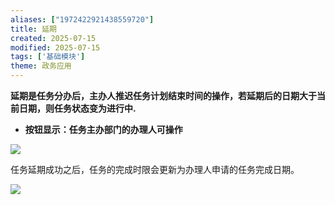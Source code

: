 ```yaml
---
aliases: ["1972422921438559720"]
title: 延期
created: 2025-07-15
modified: 2025-07-15
tags: ['基础模块']
theme: 政务应用
---
```


**延期是任务分办后，主办人推迟任务计划结束时间的操作，若延期后的日期大于当前日期，则任务状态变为进行中.**

- **按钮显示：任务主办部门的办理人可操作**

![](2c83ddef1033739977b2472b2668c3d2.jpg)

任务延期成功之后，任务的完成时限会更新为办理人申请的任务完成日期。

![](5600dbe40a4b5a4fd4c72dfc1745f3ce.jpg)